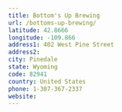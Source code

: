 ```yaml
---
title: Bottom's Up Brewing
url: /bottoms-up-brewing/
latitude: 42.8666
longitude: -109.866
address1: 402 West Pine Street
address2: 
city: Pinedale
state: Wyoming
code: 82941
country: United States
phone: 1-307-367-2337
website: 
---
```


